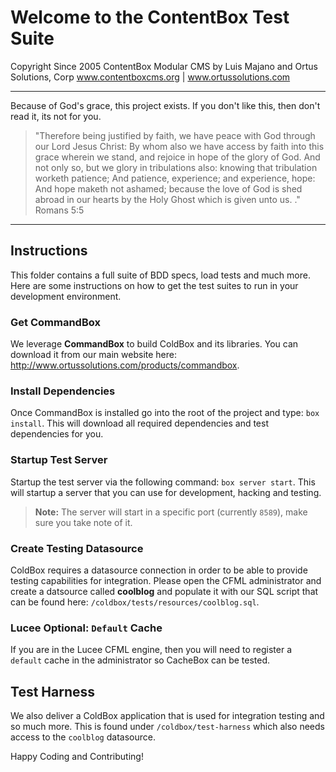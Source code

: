 # Welcome to the ContentBox Test Suite

Copyright Since 2005 ContentBox Modular CMS by Luis Majano and Ortus Solutions, Corp
www.contentboxcms.org | www.ortussolutions.com

----

Because of God's grace, this project exists. If you don't like this, then don't read it, its not for you.

>"Therefore being justified by faith, we have peace with God through our Lord Jesus Christ:
By whom also we have access by faith into this grace wherein we stand, and rejoice in hope of the glory of God.
And not only so, but we glory in tribulations also: knowing that tribulation worketh patience;
And patience, experience; and experience, hope:
And hope maketh not ashamed; because the love of God is shed abroad in our hearts by the
Holy Ghost which is given unto us. ." Romans 5:5

----

## Instructions

This folder contains a full suite of BDD specs, load tests and much more.  Here are some
instructions on how to get the test suites to run in your development environment.

### Get CommandBox

We leverage **CommandBox** to build ColdBox and its libraries.  You can download it from our main website here: http://www.ortussolutions.com/products/commandbox.

### Install Dependencies

Once CommandBox is installed go into the root of the project and type: `box install`. This will download all required dependencies and test dependencies for you.

### Startup Test Server

Startup the test server via the following command: `box server start`. This will startup a server that you can use for development, hacking and testing.

> **Note:** The server will start in a specific port (currently `8589`), make sure you take note of it.

### Create Testing Datasource

ColdBox requires a datasource connection in order to be able to provide testing capabilities for integration.  Please open the CFML administrator and create a datsource called **coolblog** and populate it with our SQL script that can be found here: `/coldbox/tests/resources/coolblog.sql`.

### Lucee Optional: `Default` Cache

If you are in the Lucee CFML engine, then you will need to register a `default` cache in the administrator so CacheBox can be tested.

## Test Harness

We also deliver a ColdBox application that is used for integration testing and so much more.
This is found under `/coldbox/test-harness` which also needs access to the `coolblog` datasource.

Happy Coding and Contributing!
